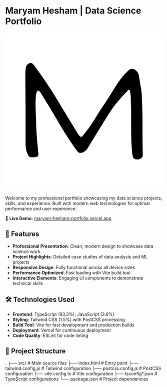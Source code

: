 # Maryam Hesham | Data Science Portfolio

![Maryam](./letterM.png) 

Welcome to my professional portfolio showcasing my data science projects, skills, and experience. Built with modern web technologies for optimal performance and user experience.

🔗 **Live Demo**: [maryam-hesham-portfolio.vercel.app](https://maryam-hesham-portfolio.vercel.app/)

## 🚀 Features

- **Professional Presentation**: Clean, modern design to showcase data science work
- **Project Highlights**: Detailed case studies of data analysis and ML projects
- **Responsive Design**: Fully functional across all device sizes
- **Performance Optimized**: Fast loading with Vite build tool
- **Interactive Elements**: Engaging UI components to demonstrate technical skills

## 🛠️ Technologies Used

- **Frontend**: TypeScript (93.3%), JavaScript (3.6%)
- **Styling**: Tailwind CSS (1.5%) with PostCSS processing
- **Build Tool**: Vite for fast development and production builds
- **Deployment**: Vercel for continuous deployment
- **Code Quality**: ESLint for code linting

## 📂 Project Structure
.
├── src/ # Main source files
├── index.html # Entry point
├── tailwind.config.js # Tailwind configuration
├── postcss.config.js # PostCSS configuration
├── vite.config.ts # Vite configuration
├── tsconfig*.json # TypeScript configurations
└── package.json # Project dependencies
